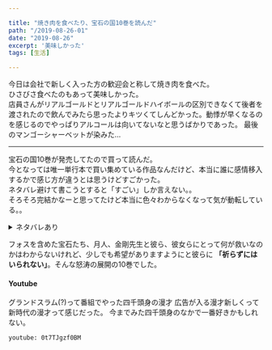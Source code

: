 ```yaml
---

title: "焼き肉を食べたり、宝石の国10巻を読んだ"
path: "/2019-08-26-01"
date: "2019-08-26"
excerpt: '美味しかった'
tags: [生活]

---
```


今日は会社で新しく入った方の歓迎会と称して焼き肉を食べた。  
ひさびさ食べたのもあって美味しかった。  
店員さんがリアルゴールドとリアルゴールドハイボールの区別できなくて後者を渡されたので飲んでみたら思ったよりキツくてしんどかった。動悸が早くなるのを感じるのでやっぱりアルコールは向いてないなと思うばかりであった。
最後のマンゴーシャーベットが染みた…

---

宝石の国10巻が発売してたので買って読んだ。  
今となっては唯一単行本で買い集めている作品なんだけど、本当に誰に感情移入するかで感じ方が違うとは思うけどすごかった。  
ネタバレ避けて書こうとすると「すごい」しか言えない。。  
そろそろ完結かなーと思ってたけど本当に色々わからなくなって気が動転している。。

<details>
<summary>ネタバレあり</summary>
なんていうか9巻まで僅かな希望にかけるといった展開からの急展開で終わってたけど10巻でさらに悲壮感を増すという展開だった。  
あとは、カンゴームが黒ギャル化し、ボルツがショートカットになって可愛くなったりアメシストが月人と馴染んでたり…。  
読み進めていると、フォスってなんのためにこんなに頑張ってるんだっけ、って思ったりしていると、自業自得とはいえフォス自身も苦悩しているシーンが描かれていて、「先生はいつでも僕に優しい」が切なすぎてうるっとしました。

淡々と希望がなくなって逃げ場がなくなる感じや
救いが全くない状況をドライなタッチで明るいディストピアっぽい雰囲気になっているの絶妙すぎてすごい。
最後の1ページを見たときにはえぇ〜〜って声出したあとにため息がでた。

</details>

フォスを含めた宝石たち、月人、金剛先生と彼ら、彼女らにとって何が救いなのかはわからないけれど、少しでも希望がありますようにと彼らに **「祈らずにはいられない」**。そんな怒涛の展開の10巻でした。


#### Youtube

グランドスラム(?)って番組でやった四千頭身の漫才
広告が入る漫才新しくって新時代の漫才って感じだった。
今までみた四千頭身のなかで一番好きかもしれない。

`youtube: 0t7TJgzf0BM`